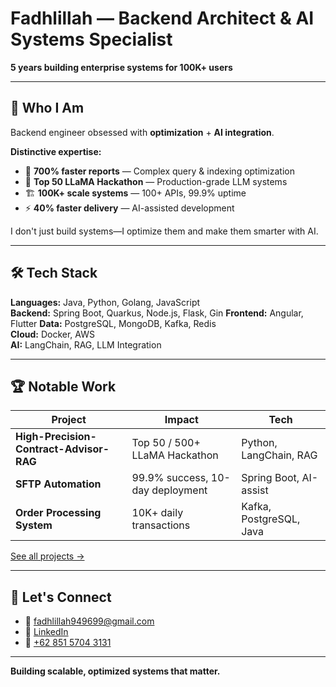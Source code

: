 # Fadhlillah — Backend Architect & AI Systems Specialist

**5 years building enterprise systems for 100K+ users**

---

## 🎯 Who I Am

Backend engineer obsessed with **optimization** + **AI integration**.

**Distinctive expertise:**
- 🚀 **700% faster reports** — Complex query & indexing optimization
- 🤖 **Top 50 LLaMA Hackathon** — Production-grade LLM systems
- 🏗️ **100K+ scale systems** — 100+ APIs, 99.9% uptime
- ⚡ **40% faster delivery** — AI-assisted development

I don't just build systems—I optimize them and make them smarter with AI.

---

## 🛠️ Tech Stack

**Languages:** Java, Python, Golang, JavaScript  
**Backend:** Spring Boot, Quarkus, Node.js, Flask, Gin
**Frontend:** Angular, Flutter
**Data:** PostgreSQL, MongoDB, Kafka, Redis  
**Cloud:** Docker, AWS  
**AI:** LangChain, RAG, LLM Integration

---

## 🏆 Notable Work

| Project | Impact | Tech |
|---------|--------|------|
| **High-Precision-Contract-Advisor-RAG** | Top 50 / 500+ LLaMA Hackathon | Python, LangChain, RAG |
| **SFTP Automation** | 99.9% success, 10-day deployment | Spring Boot, AI-assist |
| **Order Processing System** | 10K+ daily transactions | Kafka, PostgreSQL, Java |

[See all projects →](https://github.com/fadhlillah2?tab=repositories)

---

## 💬 Let's Connect

- 📧 [fadhlillah949699@gmail.com](mailto:fadhlillah949699@gmail.com)
- 💼 [LinkedIn](https://www.linkedin.com/in/fadhlillah2)
- 📱 [+62 851 5704 3131](https://wa.me/6285157043131)

---

**Building scalable, optimized systems that matter.**
